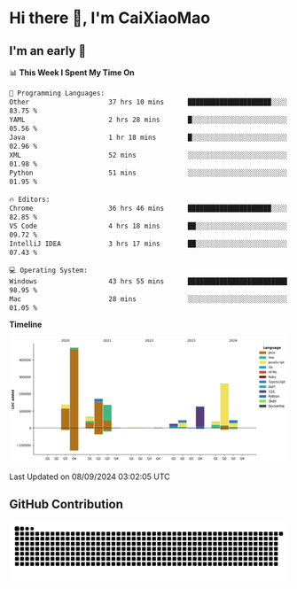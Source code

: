 # Hi there 👋, I'm CaiXiaoMao

## I'm an early 🐤
<!--START_SECTION:waka-->
📊 **This Week I Spent My Time On** 

```text
💬 Programming Languages: 
Other                    37 hrs 10 mins      █████████████████████░░░░   83.75 % 
YAML                     2 hrs 28 mins       █░░░░░░░░░░░░░░░░░░░░░░░░   05.56 % 
Java                     1 hr 18 mins        █░░░░░░░░░░░░░░░░░░░░░░░░   02.96 % 
XML                      52 mins             ░░░░░░░░░░░░░░░░░░░░░░░░░   01.98 % 
Python                   51 mins             ░░░░░░░░░░░░░░░░░░░░░░░░░   01.95 % 

🔥 Editors: 
Chrome                   36 hrs 46 mins      █████████████████████░░░░   82.85 % 
VS Code                  4 hrs 18 mins       ██░░░░░░░░░░░░░░░░░░░░░░░   09.72 % 
IntelliJ IDEA            3 hrs 17 mins       ██░░░░░░░░░░░░░░░░░░░░░░░   07.43 % 

💻 Operating System: 
Windows                  43 hrs 55 mins      █████████████████████████   98.95 % 
Mac                      28 mins             ░░░░░░░░░░░░░░░░░░░░░░░░░   01.05 % 
```

**Timeline**

![Lines of Code chart](https://raw.githubusercontent.com/caixiaomao/caixiaomao/main/assets/bar_graph.png)


 Last Updated on 08/09/2024 03:02:05 UTC
<!--END_SECTION:waka-->

## GitHub Contribution
<picture>
  <source media="(prefers-color-scheme: dark)" srcset="/dist/snake/github-contribution-grid-snake-dark.svg" />
  <source media="(prefers-color-scheme: light)" srcset="/dist/snake/github-contribution-grid-snake.svg" />
  <img alt="github contribution grid snake animation" src="/dist/snake/github-contribution-grid-snake.svg" />
</picture>
